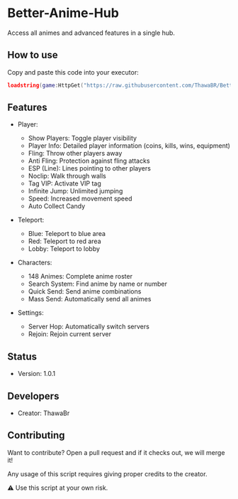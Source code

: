 # Better-Anime-Hub

Access all animes and advanced features in a single hub.

## How to use

Copy and paste this code into your executor:

```lua
loadstring(game:HttpGet("https://raw.githubusercontent.com/ThawaBR/Better-Anime-Hub/main/source"))()
```

## Features

- Player:
  - Show Players: Toggle player visibility
  - Player Info: Detailed player information (coins, kills, wins, equipment)
  - Fling: Throw other players away
  - Anti Fling: Protection against fling attacks
  - ESP (Line): Lines pointing to other players
  - Noclip: Walk through walls
  - Tag VIP: Activate VIP tag
  - Infinite Jump: Unlimited jumping
  - Speed: Increased movement speed
  - Auto Collect Candy

- Teleport:

  - Blue: Teleport to blue area
  - Red: Teleport to red area
  - Lobby: Teleport to lobby

- Characters:

  - 148 Animes: Complete anime roster
  - Search System: Find anime by name or number
  - Quick Send: Send anime combinations
  - Mass Send: Automatically send all animes

- Settings:

  - Server Hop: Automatically switch servers
  - Rejoin: Rejoin current server

## Status
- Version: 1.0.1

## Developers
- Creator: ThawaBr

## Contributing
Want to contribute? Open a pull request and if it checks out, we will merge it!

Any usage of this script requires giving proper credits to the creator.

⚠️ Use this script at your own risk.
